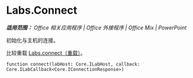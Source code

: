 ﻿
# Labs.Connect

 _**适用范围：** Office 相关应用程序 | Office 外接程序 | Office Mix | PowerPoint_

初始化与主机的连接。

比较重载 [Labs.connect（重载）](../../reference/office-mix/labs.connect-overload.md)。


```
function connect(labHost: Core.ILabHost, callback: Core.ILabCallback<Core.IConnectionResponse>)
```

